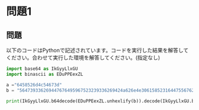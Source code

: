 # 問題1

## 問題
以下のコードはPythonで記述されています。コードを実行した結果を解答してください。合わせて実行した環境を解答してください。(指定なし)

```python
import base64 as IkGyyLlxGU
import binascii as EDuPPEexZL

a ="6458526d4c54673d"
b = "564739336269447676495967523239336269424a626e4e306158523164475567623259675357357562335a6864476c766269426d623349676447686c49455a31644856795a513d3d"

print(IkGyyLlxGU.b64decode(EDuPPEexZL.unhexlify(b)).decode(IkGyyLlxGU.b64decode(EDuPPEexZL.unhexlify(a)).decode("utf-8")))
```
